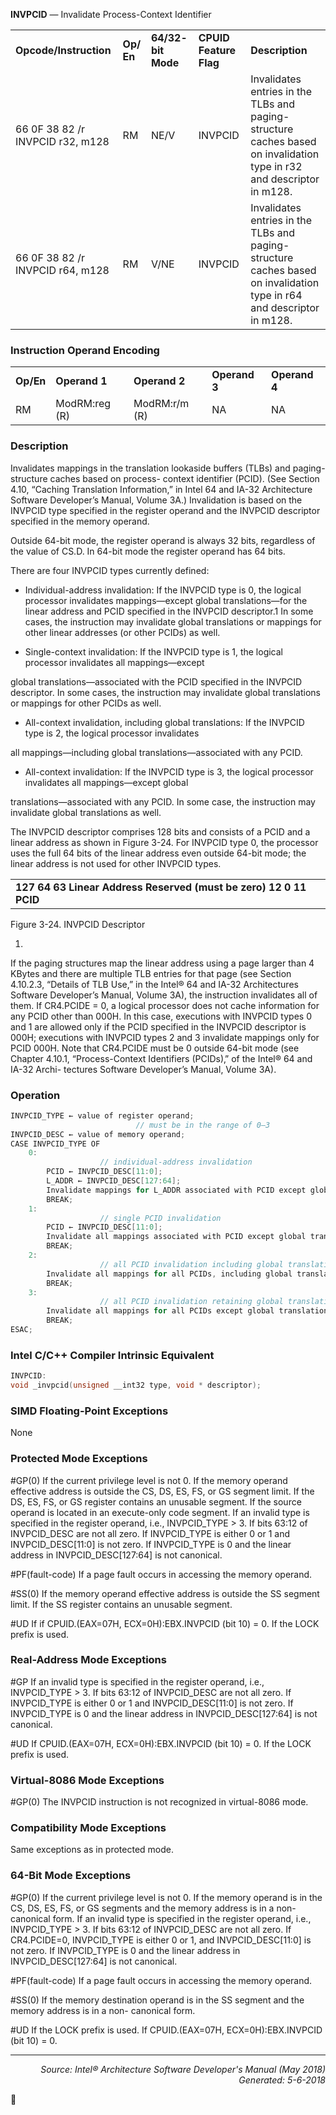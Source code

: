 <b>INVPCID</b> — Invalidate Process-Context Identifier
<table>
	<tr>
		<td><b>Opcode/Instruction</b></td>
		<td><b>Op/ En</b></td>
		<td><b>64/32- bit Mode</b></td>
		<td><b>CPUID Feature Flag</b></td>
		<td><b>Description</b></td>
	</tr>
	<tr>
		<td>66 0F 38 82 /r INVPCID r32, m128</td>
		<td>RM</td>
		<td>NE/V</td>
		<td>INVPCID</td>
		<td>Invalidates entries in the TLBs and paging-structure caches based on invalidation type in r32 and descriptor in m128.</td>
	</tr>
	<tr>
		<td>66 0F 38 82 /r INVPCID r64, m128</td>
		<td>RM</td>
		<td>V/NE</td>
		<td>INVPCID</td>
		<td>Invalidates entries in the TLBs and paging-structure caches based on invalidation type in r64 and descriptor in m128.</td>
	</tr>
</table>


### Instruction Operand Encoding
<table>
	<tr>
		<td><b>Op/En</b></td>
		<td><b>Operand 1</b></td>
		<td><b>Operand 2</b></td>
		<td><b>Operand 3</b></td>
		<td><b>Operand 4</b></td>
	</tr>
	<tr>
		<td>RM</td>
		<td>ModRM:reg (R)</td>
		<td>ModRM:r/m (R)</td>
		<td>NA</td>
		<td>NA</td>
	</tr>
</table>


### Description
Invalidates mappings in the translation lookaside buffers (TLBs) and paging-structure caches based on process-
context identifier (PCID). (See Section 4.10, “Caching Translation Information,” in Intel 64 and IA-32 Architecture
Software Developer’s Manual, Volume 3A.) Invalidation is based on the INVPCID type specified in the register
operand and the INVPCID descriptor specified in the memory operand.

Outside 64-bit mode, the register operand is always 32 bits, regardless of the value of CS.D. In 64-bit mode the
register operand has 64 bits.

There are four INVPCID types currently defined:

 * Individual-address invalidation: If the INVPCID type is 0, the logical processor invalidates mappings—except
global translations—for the linear address and PCID specified in the INVPCID descriptor.1 In some cases, the
instruction may invalidate global translations or mappings for other linear addresses (or other PCIDs) as well.

 *  Single-context invalidation: If the INVPCID type is 1, the logical processor invalidates all mappings—except

global translations—associated with the PCID specified in the INVPCID descriptor. In some cases, the
instruction may invalidate global translations or mappings for other PCIDs as well.

 *  All-context invalidation, including global translations: If the INVPCID type is 2, the logical processor invalidates

all mappings—including global translations—associated with any PCID.

 *  All-context invalidation: If the INVPCID type is 3, the logical processor invalidates all mappings—except global

translations—associated with any PCID. In some case, the instruction may invalidate global translations as well.

The INVPCID descriptor comprises 128 bits and consists of a PCID and a linear address as shown in Figure 3-24.
For INVPCID type 0, the processor uses the full 64 bits of the linear address even outside 64-bit mode; the linear
address is not used for other INVPCID types.
<table>
	<tr>
		<td><b>127 64 63 Linear Address Reserved (must be zero) 12 0 11 PCID</b></td>
	</tr>
</table>

Figure 3-24.  INVPCID Descriptor

1.
If the paging structures map the linear address using a page larger than 4 KBytes and there are multiple TLB entries for that page
(see Section 4.10.2.3, “Details of TLB Use,” in the Intel® 64 and IA-32 Architectures Software Developer’s Manual, Volume 3A), the
instruction invalidates all of them.
If CR4.PCIDE = 0, a logical processor does not cache information for any PCID other than 000H. In this case,
executions with INVPCID types 0 and 1 are allowed only if the PCID specified in the INVPCID descriptor is 000H;
executions with INVPCID types 2 and 3 invalidate mappings only for PCID 000H. Note that CR4.PCIDE must be 0
outside 64-bit mode (see Chapter 4.10.1, “Process-Context Identifiers (PCIDs)‚” of the Intel® 64 and IA-32 Archi-
tectures Software Developer’s Manual, Volume 3A).

### Operation

```java
INVPCID_TYPE ← value of register operand; 
                            // must be in the range of 0–3
INVPCID_DESC ← value of memory operand;
CASE INVPCID_TYPE OF
    0:
                    // individual-address invalidation
        PCID ← INVPCID_DESC[11:0];
        L_ADDR ← INVPCID_DESC[127:64];
        Invalidate mappings for L_ADDR associated with PCID except global translations;
        BREAK;
    1:
                    // single PCID invalidation
        PCID ← INVPCID_DESC[11:0];
        Invalidate all mappings associated with PCID except global translations;
        BREAK;
    2:
                    // all PCID invalidation including global translations
        Invalidate all mappings for all PCIDs, including global translations;
        BREAK;
    3:
                    // all PCID invalidation retaining global translations
        Invalidate all mappings for all PCIDs except global translations;
        BREAK;
ESAC;
```
### Intel C/C++ Compiler Intrinsic Equivalent
```c
INVPCID:
void _invpcid(unsigned __int32 type, void * descriptor);
```
### SIMD Floating-Point Exceptions

None

### Protected Mode Exceptions

<p>#GP(0)
If the current privilege level is not 0.
If the memory operand effective address is outside the CS, DS, ES, FS, or GS segment limit.
If the DS, ES, FS, or GS register contains an unusable segment.
If the source operand is located in an execute-only code segment.
If an invalid type is specified in the register operand, i.e., INVPCID_TYPE > 3.
If bits 63:12 of INVPCID_DESC are not all zero.
If INVPCID_TYPE is either 0 or 1 and INVPCID_DESC[11:0] is not zero.
If INVPCID_TYPE is 0 and the linear address in INVPCID_DESC[127:64] is not canonical.
<p>#PF(fault-code)
If a page fault occurs in accessing the memory operand.
<p>#SS(0)
If the memory operand effective address is outside the SS segment limit.
If the SS register contains an unusable segment.
<p>#UD
If if CPUID.(EAX=07H, ECX=0H):EBX.INVPCID (bit 10) = 0.
If the LOCK prefix is used.

### Real-Address Mode Exceptions
<p>#GP
If an invalid type is specified in the register operand, i.e., INVPCID_TYPE > 3.
If bits 63:12 of INVPCID_DESC are not all zero.
If INVPCID_TYPE is either 0 or 1 and INVPCID_DESC[11:0] is not zero.
If INVPCID_TYPE is 0 and the linear address in INVPCID_DESC[127:64] is not canonical.
<p>#UD
If CPUID.(EAX=07H, ECX=0H):EBX.INVPCID (bit 10) = 0.
If the LOCK prefix is used.

### Virtual-8086 Mode Exceptions

<p>#GP(0)
The INVPCID instruction is not recognized in virtual-8086 mode.

### Compatibility Mode Exceptions

Same exceptions as in protected mode.

### 64-Bit Mode Exceptions

<p>#GP(0)
If the current privilege level is not 0.
If the memory operand is in the CS, DS, ES, FS, or GS segments and the memory address is
in a non-canonical form.
If an invalid type is specified in the register operand, i.e., INVPCID_TYPE > 3.
If bits 63:12 of INVPCID_DESC are not all zero.
If CR4.PCIDE=0, INVPCID_TYPE is either 0 or 1, and INVPCID_DESC[11:0] is not zero.
If INVPCID_TYPE is 0 and the linear address in INVPCID_DESC[127:64] is not canonical.
<p>#PF(fault-code)
If a page fault occurs in accessing the memory operand.
<p>#SS(0)
If the memory destination operand is in the SS segment and the memory address is in a non-
canonical form.
<p>#UD
If the LOCK prefix is used.
If CPUID.(EAX=07H, ECX=0H):EBX.INVPCID (bit 10) = 0.

 --- 
<p align="right"><i>Source: Intel® Architecture Software Developer's Manual (May 2018)<br>Generated: 5-6-2018</i></p>
